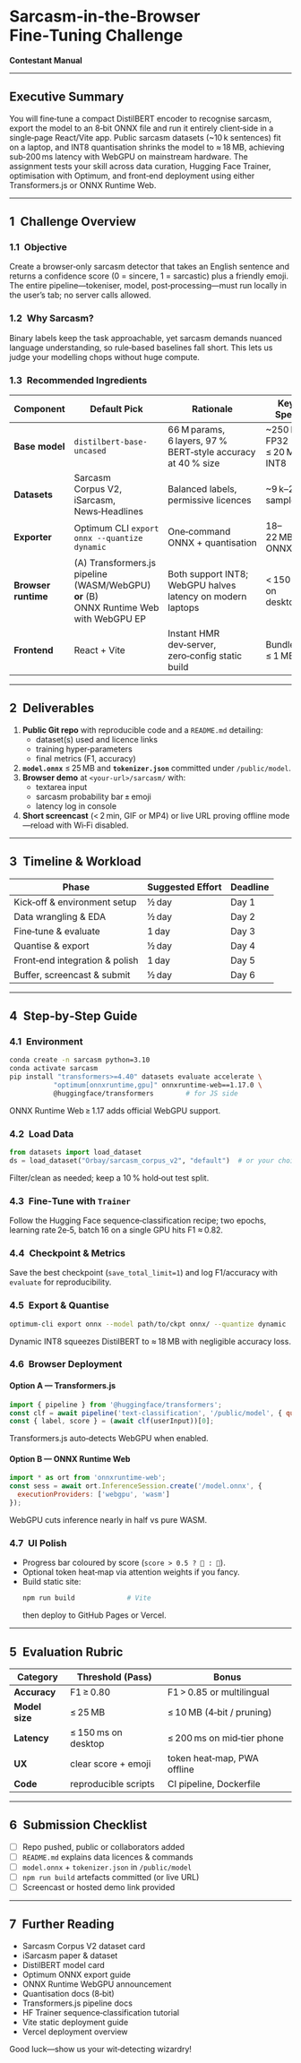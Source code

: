 
# Sarcasm‑in‑the‑Browser Fine‑Tuning Challenge  
**Contestant Manual**

---

## Executive Summary
You will fine‑tune a compact DistilBERT encoder to recognise sarcasm, export the model to an 8‑bit ONNX file and run it entirely client‑side in a single‑page React/Vite app. Public sarcasm datasets (~10 k sentences) fit on a laptop, and INT8 quantisation shrinks the model to ≈ 18 MB, achieving sub‑200 ms latency with WebGPU on mainstream hardware. The assignment tests your skill across data curation, Hugging Face Trainer, optimisation with Optimum, and front‑end deployment using either Transformers.js or ONNX Runtime Web.

---

## 1 Challenge Overview

### 1.1 Objective
Create a browser‑only sarcasm detector that takes an English sentence and returns a confidence score (0 = sincere, 1 = sarcastic) plus a friendly emoji. The entire pipeline—tokeniser, model, post‑processing—must run locally in the user’s tab; no server calls allowed.

### 1.2 Why Sarcasm?
Binary labels keep the task approachable, yet sarcasm demands nuanced language understanding, so rule‑based baselines fall short. This lets us judge your modelling chops without huge compute.

### 1.3 Recommended Ingredients

| Component | Default Pick | Rationale | Key Spec |
|-----------|--------------|-----------|----------|
| **Base model** | `distilbert-base-uncased` | 66 M params, 6 layers, 97 % BERT‑style accuracy at 40 % size | ~250 MB FP32 → ≤ 20 MB INT8 |
| **Datasets** | Sarcasm Corpus V2, iSarcasm, News‑Headlines | Balanced labels, permissive licences | ~9 k–20 k samples |
| **Exporter** | Optimum CLI `export onnx --quantize dynamic` | One‑command ONNX + quantisation | 18–22 MB ONNX |
| **Browser runtime** | (A) Transformers.js pipeline (WASM/WebGPU) **or** (B) ONNX Runtime Web with WebGPU EP | Both support INT8; WebGPU halves latency on modern laptops | < 150 ms on desktop |
| **Frontend** | React + Vite | Instant HMR dev‑server, zero‑config static build | Bundle ≤ 1 MB gz |

---

## 2 Deliverables

1. **Public Git repo** with reproducible code and a `README.md` detailing:  
   * dataset(s) used and licence links  
   * training hyper‑parameters  
   * final metrics (F1, accuracy)  
2. **`model.onnx`** ≤ 25 MB and **`tokenizer.json`** committed under `/public/model`.  
3. **Browser demo** at `<your-url>/sarcasm/` with:  
   * textarea input  
   * sarcasm probability bar ± emoji  
   * latency log in console  
4. **Short screencast** (< 2 min, GIF or MP4) or live URL proving offline mode—reload with Wi‑Fi disabled.  

---

## 3 Timeline & Workload

| Phase | Suggested Effort | Deadline |
|-------|------------------|----------|
| Kick‑off & environment setup | ½ day | Day 1 |
| Data wrangling & EDA | ½ day | Day 2 |
| Fine‑tune & evaluate | 1 day | Day 3 |
| Quantise & export | ½ day | Day 4 |
| Front‑end integration & polish | 1 day | Day 5 |
| Buffer, screencast & submit | ½ day | Day 6 |

---

## 4 Step‑by‑Step Guide

### 4.1 Environment
```bash
conda create -n sarcasm python=3.10
conda activate sarcasm
pip install "transformers>=4.40" datasets evaluate accelerate \
           "optimum[onnxruntime,gpu]" onnxruntime-web==1.17.0 \
           @huggingface/transformers        # for JS side
```
ONNX Runtime Web ≥ 1.17 adds official WebGPU support.

### 4.2 Load Data
```python
from datasets import load_dataset
ds = load_dataset("Orbay/sarcasm_corpus_v2", "default")  # or your choice
```
Filter/clean as needed; keep a 10 % hold‑out test split.

### 4.3 Fine‑Tune with `Trainer`
Follow the Hugging Face sequence‑classification recipe; two epochs, learning rate 2e‑5, batch 16 on a single GPU hits F1 ≈ 0.82.

### 4.4 Checkpoint & Metrics
Save the best checkpoint (`save_total_limit=1`) and log F1/accuracy with `evaluate` for reproducibility.

### 4.5 Export & Quantise
```bash
optimum-cli export onnx --model path/to/ckpt onnx/ --quantize dynamic
```
Dynamic INT8 squeezes DistilBERT to ≈ 18 MB with negligible accuracy loss.

### 4.6 Browser Deployment

#### Option A — Transformers.js
```js
import { pipeline } from '@huggingface/transformers';
const clf = await pipeline('text-classification', '/public/model', { quantized: true });
const { label, score } = (await clf(userInput))[0];
```
Transformers.js auto‑detects WebGPU when enabled.

#### Option B — ONNX Runtime Web
```js
import * as ort from 'onnxruntime-web';
const sess = await ort.InferenceSession.create('/model.onnx', {
  executionProviders: ['webgpu', 'wasm']
});
```
WebGPU cuts inference nearly in half vs pure WASM.

### 4.7 UI Polish
* Progress bar coloured by score (`score > 0.5 ? 🫠 : 🙂`).  
* Optional token heat‑map via attention weights if you fancy.  
* Build static site:  
  ```bash
  npm run build             # Vite
  ```
  then deploy to GitHub Pages or Vercel.

---

## 5 Evaluation Rubric

| Category | Threshold (Pass) | Bonus |
|----------|------------------|-------|
| **Accuracy** | F1 ≥ 0.80 | F1 > 0.85 or multilingual |
| **Model size** | ≤ 25 MB | ≤ 10 MB (4‑bit / pruning) |
| **Latency** | ≤ 150 ms on desktop | ≤ 200 ms on mid‑tier phone |
| **UX** | clear score + emoji | token heat‑map, PWA offline |
| **Code** | reproducible scripts | CI pipeline, Dockerfile |

---

## 6 Submission Checklist

- [ ] Repo pushed, public or collaborators added  
- [ ] `README.md` explains data licences & commands  
- [ ] `model.onnx` + `tokenizer.json` in `/public/model`  
- [ ] `npm run build` artefacts committed (or live URL)  
- [ ] Screencast or hosted demo link provided  

---

## 7 Further Reading

* Sarcasm Corpus V2 dataset card  
* iSarcasm paper & dataset  
* DistilBERT model card  
* Optimum ONNX export guide  
* ONNX Runtime WebGPU announcement  
* Quantisation docs (8‑bit)  
* Transformers.js pipeline docs  
* HF Trainer sequence‑classification tutorial  
* Vite static deployment guide  
* Vercel deployment overview  

Good luck—show us your wit‑detecting wizardry!
